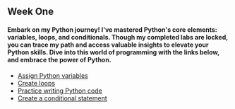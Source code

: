 <h2>Week One</h2>
<h4>Embark on my Python journey! I've mastered Python's core elements: variables, loops, and conditionals. Though my completed labs are locked, you can trace my path and access valuable insights to elevate your Python skills. Dive into this world of programming with the links below, and embrace the power of Python.</h4>

- [Assign Python variables](https://github.com/pbroding/week-one/blob/main/Activity_Assign%20Python%20variables.ipynb)
- [Create loops](https://github.com/pbroding/week-one/blob/main/Activity_Create%20loops.ipynb)
- [Practice writing Python code](https://github.com/pbroding/week-one/blob/main/Activity_Practice%20writing%20Python%20code.ipynb)
- [Create a conditional statement](https://github.com/pbroding/week-one/blob/main/LAB_005_Activity.ipynb)
